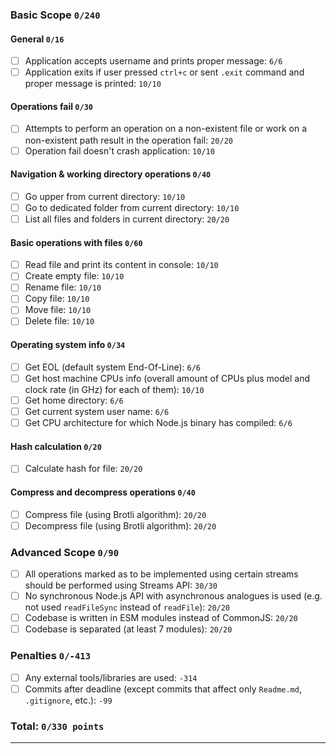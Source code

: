 ### Basic Scope `0/240`

#### General `0/16`

- [ ] Application accepts username and prints proper message: `6/6`
- [ ] Application exits if user pressed `ctrl+c` or sent `.exit` command and proper message is printed: `10/10`

#### Operations fail `0/30`

- [ ] Attempts to perform an operation on a non-existent file or work on a non-existent path result in the operation fail: `20/20`
- [ ] Operation fail doesn't crash application: `10/10`

#### Navigation & working directory operations `0/40`

- [ ] Go upper from current directory: `10/10`
- [ ] Go to dedicated folder from current directory: `10/10`
- [ ] List all files and folders in current directory: `20/20`

#### Basic operations with files `0/60`

- [ ] Read file and print its content in console: `10/10`
- [ ] Create empty file: `10/10`
- [ ] Rename file: `10/10`
- [ ] Copy file: `10/10`
- [ ] Move file: `10/10`
- [ ] Delete file: `10/10`

#### Operating system info `0/34`

- [ ] Get EOL (default system End-Of-Line): `6/6`
- [ ] Get host machine CPUs info (overall amount of CPUs plus model and clock rate (in GHz) for each of them): `10/10`
- [ ] Get home directory: `6/6`
- [ ] Get current system user name: `6/6`
- [ ] Get CPU architecture for which Node.js binary has compiled: `6/6`

#### Hash calculation `0/20`

- [ ] Calculate hash for file: `20/20`

#### Compress and decompress operations `0/40`

- [ ] Compress file (using Brotli algorithm): `20/20`
- [ ] Decompress file (using Brotli algorithm): `20/20`

### Advanced Scope `0/90`

- [ ] All operations marked as to be implemented using certain streams should be performed using Streams API: `30/30`
- [ ] No synchronous Node.js API with asynchronous analogues is used (e.g. not used `readFileSync` instead of `readFile`): `20/20`
- [ ] Codebase is written in ESM modules instead of CommonJS: `20/20`
- [ ] Codebase is separated (at least 7 modules): `20/20`

### Penalties `0/-413`

- [ ] Any external tools/libraries are used: `-314`
- [ ] Commits after deadline (except commits that affect only `Readme.md`, `.gitignore`, etc.): `-99`

### Total: `0/330 points`

---
